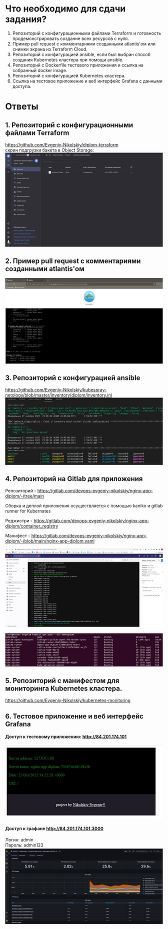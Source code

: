 # Что необходимо для сдачи задания?
1. Репозиторий с конфигурационными файлами Terraform и готовность продемонстрировать создание всех ресурсов с нуля.
2. Пример pull request с комментариями созданными atlantis'ом или снимки экрана из Terraform Cloud.
3. Репозиторий с конфигурацией ansible, если был выбран способ создания Kubernetes кластера при помощи ansible.
4. Репозиторий с Dockerfile тестового приложения и ссылка на собранный docker image.
5. Репозиторий с конфигурацией Kubernetes кластера.
6. Ссылка на тестовое приложение и веб интерфейс Grafana с данными доступа.


# Ответы

## 1. Репозиторий с конфигурационными файлами Terraform  

https://github.com/Evgeniy-Nikolskiy/diplom-terraform   
скрин подгрузки бакета в Object Storage:
![](https://raw.githubusercontent.com/Evgeniy-Nikolskiy/Netology-diplom/main/assets/bucket.png)  
## 2. Пример pull request с комментариями созданными atlantis'ом  

![](https://raw.githubusercontent.com/Evgeniy-Nikolskiy/Netology-diplom/main/assets/atlantis.jpg)
## 3. Репозиторий с конфигурацией ansible  

https://github.com/Evgeniy-Nikolskiy/kubespray-netology/blob/master/inventory/diplom/inventory.ini
![](https://raw.githubusercontent.com/Evgeniy-Nikolskiy/Netology-diplom/main/assets/1.jpg)

## 4. Репозиторий на Gitlab для приложения
 Репозиторий - https://gitlab.com/devops-evgeniy-nikolskiy/nginx-app-diplom/-/tree/main

Сборка и деплой приложения осуществляется с помощью kaniko и gitlab runner for Kubernates

Реджистри - https://gitlab.com/devops-evgeniy-nikolskiy/nginx-app-diplom/container_registry  

Манифест - https://gitlab.com/devops-evgeniy-nikolskiy/nginx-app-diplom/-/blob/main/nginx-app-diplom.yaml

![](https://raw.githubusercontent.com/Evgeniy-Nikolskiy/Netology-diplom/main/assets/5.png)   

![](https://raw.githubusercontent.com/Evgeniy-Nikolskiy/Netology-diplom/main/assets/kube.png)
  
## 5. Репозиторий с манифестом для мониторинга Kubernetes кластера.  
https://github.com/Evgeniy-Nikolskiy/kubernetes-monitoring


## 6. Тестовое приложение и веб интерфейс Grafana

#### Доступ к тестовому приложению: http://84.201.174.101
![](https://raw.githubusercontent.com/Evgeniy-Nikolskiy/Netology-diplom/main/assets/2.jpg)

#### Доступ к графане http://84.201.174.101:3000
Логин: admin  
Пароль: admin123  
![](https://raw.githubusercontent.com/Evgeniy-Nikolskiy/Netology-diplom/main/assets/3.jpg)